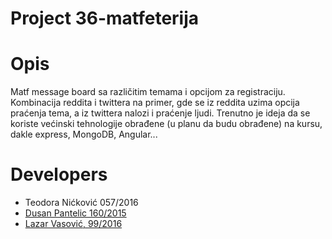 # Project 36-matfeterija


# Opis
Matf message board sa različitim temama i opcijom za registraciju. Kombinacija reddita i twittera na primer, gde se iz reddita uzima opcija praćenja tema, 
a iz twittera nalozi i praćenje ljudi. Trenutno je ideja da se koriste većinski tehnologije obrađene (u planu da budu obrađene) na kursu, dakle express, MongoDB, Angular...


# Developers
- Teodora Nićković 057/2016  
- [Dusan Pantelic 160/2015](https://gitlab.com/pantelic-dusan)
- [Lazar Vasović, 99/2016](https://gitlab.com/matfija)